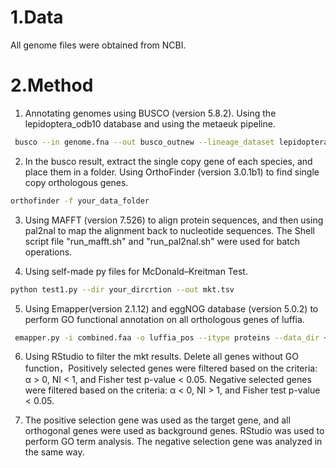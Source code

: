 # **1.Data**

 All genome files were obtained from NCBI.

# **2.Method**

 1. Annotating genomes using BUSCO (version 5.8.2). Using the lepidoptera_odb10 database and using the metaeuk pipeline.

```bash
 busco --in genome.fna --out busco_outnew --lineage_dataset lepidoptera_odb10 --mode genome --metaeuk --cpu 16
```

2. In the busco result, extract the single copy gene of each species, and place them in a folder. Using OrthoFinder (version 3.0.1b1) to find single copy orthologous genes.

```bash
orthofinder -f your_data_folder
```
3. Using MAFFT (version 7.526) to align protein sequences, and then using pal2nal to map the alignment back to nucleotide sequences. The Shell script file "run_mafft.sh" and "run_pal2nal.sh" were used for batch operations.

4. Using self-made py files for McDonald–Kreitman Test.

```bash
python test1.py --dir your_dircrtion --out mkt.tsv
```
5. Using Emapper(version 2.1.12) and eggNOG database (version 5.0.2) to perform GO functional annotation on all orthologous genes of luffia.

```bash
 emapper.py -i combined.faa -o luffia_pos --itype proteins --data_dir ~/eggnog_data --cpu 16
 ```
   
6. Using RStudio to filter the mkt results. Delete all genes without GO function，Positively selected genes were filtered based on the criteria: α > 0, NI < 1, and Fisher test p-value < 0.05. Negative selected genes were filtered based on the criteria: α < 0, NI > 1, and Fisher test p-value < 0.05.

7. The positive selection gene was used as the target gene, and all orthogonal genes were used as background genes. RStudio was used to perform GO term analysis. The negative selection gene was analyzed in the same way.
